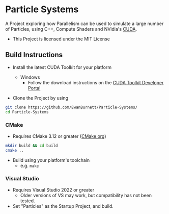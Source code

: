 # Particle Systems

A Project exploring how Parallelism can be used to simulate a large number of Particles, using C++, Compute Shaders and NVidia's [CUDA](https://developer.nvidia.com/cuda-toolkit). 

- This Project is licensed under the MIT License 

## Build Instructions

- Install the latest CUDA Toolkit for your platform
    - Windows 
        - Follow the download instructions on the [CUDA Toolkit Developer Portal](https://developer.nvidia.com/cuda-toolkit)
    

- Clone the Project by using 
``` bash
git clone https://github.com/EwanBurnett/Particle-Systems/ 
cd Particle-Systems
```

### CMake
- Requires CMake 3.12 or greater ([CMake.org](https://cmake.org))

``` bash
mkdir build && cd build
cmake ..
```
- Build using your platform's toolchain
    - e.g. `make`

### Visual Studio
- Requires Visual Studio 2022 or greater 
    - Older versions of VS may work, but compatibility has not been tested.
- Set "Particles" as the Startup Project, and build. 